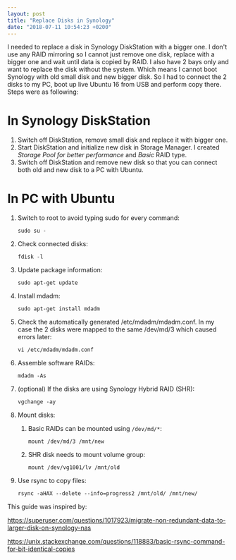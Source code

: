 ```yaml
---
layout: post
title: "Replace Disks in Synology"
date: "2018-07-11 10:54:23 +0200"
---
```


I needed to replace a disk in Synology DiskStation with a bigger one. I don't
use any RAID mirroring so I cannot just remove one disk, replace with a bigger
one and wait until data is copied by RAID. I also have 2 bays only and want to
replace the disk without the system. Which means I cannot boot Synology with old
small disk and new bigger disk. So I had to connect the 2 disks to my PC, boot
up live Ubuntu 16 from USB and perform copy there. Steps were as following:

# In Synology DiskStation
1. Switch off DiskStation, remove small disk and replace it with bigger one.
2. Start DiskStation and initialize new disk in Storage Manager. I created
   *Storage Pool for better performance* and *Basic* RAID type.
3. Switch off DiskStation and remove new disk so that you can connect both old
   and new disk to a PC with Ubuntu.

# In PC with Ubuntu

1. Switch to root to avoid typing sudo for every command:

   ```
   sudo su -
   ```

2. Check connected disks:

   ```
   fdisk -l
   ```

3. Update package information:

   ```
   sudo apt-get update
   ```

4. Install mdadm:

   ```
   sudo apt-get install mdadm
   ```

5. Check the automatically generated /etc/mdadm/mdadm.conf. In my case the 2
   disks were mapped to the same /dev/md/3 which caused errors later:

   ```
   vi /etc/mdadm/mdadm.conf
   ```

6. Assemble software RAIDs:

   ```
   mdadm -As
   ```

7. (optional) If the disks are using Synology Hybrid RAID (SHR):

   ```
   vgchange -ay
   ```

8. Mount disks:

   1. Basic RAIDs can be mounted using `/dev/md/*`:

      ```
      mount /dev/md/3 /mnt/new
      ```

   2. SHR disk needs to mount volume group:

      ```
      mount /dev/vg1001/lv /mnt/old
      ```

9. Use rsync to copy files:

   ```
   rsync -aHAX --delete --info=progress2 /mnt/old/ /mnt/new/
   ```

This guide was inspired by:

<https://superuser.com/questions/1017923/migrate-non-redundant-data-to-larger-disk-on-synology-nas>

<https://unix.stackexchange.com/questions/118883/basic-rsync-command-for-bit-identical-copies>
